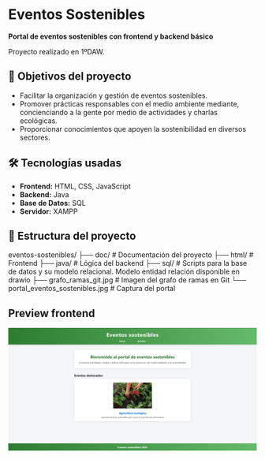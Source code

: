 # Eventos Sostenibles

**Portal de eventos sostenibles con frontend y backend básico**

Proyecto realizado en 1ºDAW.

## 🌱 Objetivos del proyecto

- Facilitar la organización y gestión de eventos sostenibles.
- Promover prácticas responsables con el medio ambiente mediante, concienciando a la gente por medio de actividades y charlas ecológicas.
- Proporcionar conocimientos que apoyen la sostenibilidad en diversos sectores.

## 🛠️ Tecnologías usadas

- **Frontend:** HTML, CSS, JavaScript
- **Backend:** Java
- **Base de Datos:** SQL
- **Servidor:** XAMPP

## 📁 Estructura del proyecto

eventos-sostenibles/
├── doc/ # Documentación del proyecto
├── html/ # Frontend
├── java/ # Lógica del backend
├── sql/ # Scripts para la base de datos y su modelo relacional. Modelo entidad relación disponible en drawio
├── grafo_ramas_git.jpg # Imagen del grafo de ramas en Git
└──  portal_eventos_sostenibles.jpg # Captura del portal

## Preview frontend
![Preview portal](portal_eventos_sostenibles.jpg)
